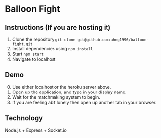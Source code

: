 # Balloon Fight

## Instructions (If you are hosting it)
1. Clone the repository ``git clone git@github.com:ahng1996/balloon-fight.git``
2. Install dependencies using ``npm install``
3. Start ``npm start``
4. Navigate to localhost

## Demo
0. Use either localhost or the heroku server above. 
1. Open up the application, and type in your display name.
2. Wait for the matchmaking system to begin.
3. If you are feeling abit lonely then open up another tab in your browser.

## Technology
Node.js + Express + Socket.io
